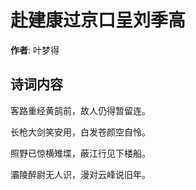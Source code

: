 # 赴建康过京口呈刘季高

**作者**: 叶梦得

## 诗词内容

客路重经黄鹄前，故人仍得暂留连。

长枪大剑笑安用，白发苍颜空自怜。

照野已惊横雉堞，蔽江行见下楼船。

灞陵醉尉无人识，漫对云峰说旧年。

